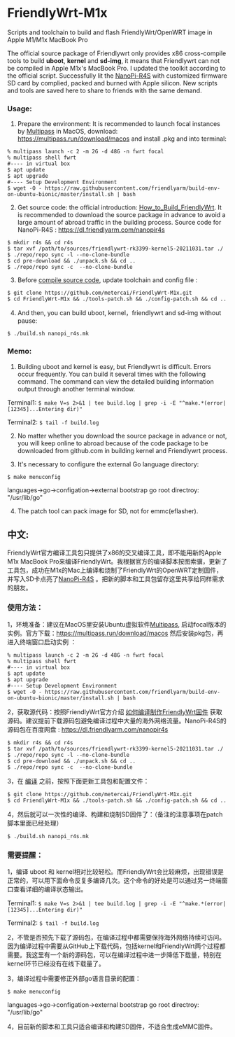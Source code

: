 # FriendlyWrt-M1x
Scripts and toolchain to build and flash FriendlyWrt/OpenWRT image in Apple M1/M1x MacBook Pro

The official source package of Friendlywrt only provides x86 cross-compile tools to build **uboot**, **kernel** and **sd-img**, it means that Friendlywrt can not be compiled in Apple M1x's MacBook Pro. I updated the toolkit according to the official script. Successfully lit the [NanoPi-R4S](https://wiki.friendlyarm.com/wiki/index.php/NanoPi_R4S) with customized firmware SD card by complied, packed and burned with Apple silicon. New scripts and tools are saved here to share to friends with the same demand.

### Usage:
1. Prepare the environment: It is recommended to launch focal instances by [Multipass](https://github.com/canonical/multipass) in MacOS, download: https://multipass.run/download/macos and install .pkg and into terminal:
```
% multipass launch -c 2 -m 2G -d 48G -n fwrt focal
% multipass shell fwrt
#---- in virtual box
$ apt update
$ apt upgrade
#---- Setup Development Environment
$ wget -O - https://raw.githubusercontent.com/friendlyarm/build-env-on-ubuntu-bionic/master/install.sh | bash
```
2. Get source code: the official introduction: [How_to_Build_FriendlyWrt](https://wiki.friendlyarm.com/wiki/index.php/How_to_Build_FriendlyWrt#Get_Source_Code). It is recommended to download the source package in advance to avoid a large amount of abroad traffic in the building process. Source code for NanoPi-R4S : https://dl.friendlyarm.com/nanopir4s
```
$ mkdir r4s && cd r4s
$ tar xvf /path/to/sources/friendlywrt-rk3399-kernel5-20211031.tar ./
$ ./repo/repo sync -l --no-clone-bundle
$ cd pre-download && ./unpack.sh && cd ..
$ ./repo/repo sync -c  --no-clone-bundle
```
3. Before [compile source code](https://wiki.friendlyarm.com/wiki/index.php/How_to_Build_FriendlyWrt#Compile_Source_Code), update toolchain and config file :
```
$ git clone https://github.com/metercai/FriendlyWrt-M1x.git
$ cd FriendlyWrt-M1x && ./tools-patch.sh && ./config-patch.sh && cd ..
```
4. And then, you can build uboot, kernel，friendlywrt and sd-img without pause:

`$ ./build.sh nanopi_r4s.mk`

### Memo:
1. Building uboot and kernel is easy, but Friendlywrt is difficult. Errors occur frequently. You can build it several times with the following command. The command can view the detailed building information output through another terminal window.

Terminal1:
`$ make V=s 2>&1 | tee build.log | grep -i -E "^make.*(error|[12345]...Entering dir)"`

Terminal2:
`$ tail -f build.log`

2. No matter whether you download the source package in advance or not, you will keep online to abroad because of the code package to be downloaded from github.com in building kernel and Friendlywrt process.


3. It's necessary to configure the external Go language directory:

`$ make menuconfig`

languages->go->configation->external bootstrap go root directroy: "/usr/lib/go"

4. The patch tool can pack image for SD, not for emmc(eflasher).


## 中文:
FriendlyWrt官方编译工具包只提供了x86的交叉编译工具，即不能用新的Apple M1x MacBook Pro来编译FriendlyWrt。我根据官方的编译脚本按图索骥，更新了工具包，成功在M1x的Mac上编译和烧制了FriendlyWrt的OpenWRT定制固件，并写入SD卡点亮了[NanoPi-R4S](https://wiki.friendlyarm.com/wiki/index.php/NanoPi_R4S) 。把新的脚本和工具包留存这里共享给同样需求的朋友。

### 使用方法：

1，环境准备：建议在MacOS里安装Ubuntu虚拟软件[Multipass](https://github.com/canonical/multipass), 启动focal版本的实例。官方下载：https://multipass.run/download/macos 然后安装pkg包，再进入终端窗口启动实例 ：
```
% multipass launch -c 2 -m 2G -d 48G -n fwrt focal
% multipass shell fwrt
#---- in virtual box
$ apt update
$ apt upgrade
#---- Setup Development Environment
$ wget -O - https://raw.githubusercontent.com/friendlyarm/build-env-on-ubuntu-bionic/master/install.sh | bash
```
2，获取源代码：按照FriendlyWrt官方介绍 [如何编译制作FriendlyWrt固件](https://wiki.friendlyarm.com/wiki/index.php/How_to_Build_FriendlyWrt) 获取源码。建议提前下载源码包避免编译过程中大量的海外网络流量。NanoPi-R4S的源码包在百度网盘 : https://dl.friendlyarm.com/nanopir4s
```
$ mkdir r4s && cd r4s
$ tar xvf /path/to/sources/friendlywrt-rk3399-kernel5-20211031.tar ./
$ ./repo/repo sync -l --no-clone-bundle
$ cd pre-download && ./unpack.sh && cd ..
$ ./repo/repo sync -c  --no-clone-bundle
```
3，在 [编译](https://wiki.friendlyarm.com/wiki/index.php/How_to_Build_FriendlyWrt#Compile_Source_Code) 之前，按照下面更新工具包和配置文件：
```
$ git clone https://github.com/metercai/FriendlyWrt-M1x.git
$ cd FriendlyWrt-M1x && ./tools-patch.sh && ./config-patch.sh && cd ..
```
4，然后就可以一次性的编译、构建和烧制SD固件了：（备注的注意事项在patch脚本里面已经处理）

`$ ./build.sh nanopi_r4s.mk`

### 需要提醒：

1，编译 uboot 和 kernel相对比较轻松。而FriendlyWrt会比较麻烦，出现错误是正常的，可以用下面命令反复多编译几次。这个命令的好处是可以通过另一终端窗口查看详细的编译状态输出。

Terminal1: `$ make V=s 2>&1 | tee build.log | grep -i -E "^make.*(error|[12345]...Entering dir)"`

Terminal2: `$ tail -f build.log`

2，不管是否预先下载了源码包，在编译过程中都需要保持海外网络持续可访问。因为编译过程中需要从GitHub上下载代码，包括kernel和FriendlyWrt两个过程都需要。我这里有一个新的源码包，可以在编译过程中进一步降低下载量，特别在kernel环节已经没有在线下载量了。

3，编译过程中需要修正外部go语言目录的配置：

`$ make menuconfig`

languages->go->configation->external bootstrap go root directroy: "/usr/lib/go"

4，目前新的脚本和工具只适合编译和构建SD固件，不适合生成eMMC固件。


